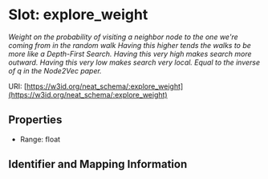 # Slot: explore_weight
_Weight on the probability of visiting a neighbor node to the one we're coming from in the random walk Having this higher tends the walks to be more like a Depth-First Search. Having this very high makes search more outward. Having this very low makes search very local. Equal to the inverse of q in the Node2Vec paper._


URI: [https://w3id.org/neat_schema/:explore_weight](https://w3id.org/neat_schema/:explore_weight)



<!-- no inheritance hierarchy -->


## Properties

 * Range: float



## Identifier and Mapping Information





